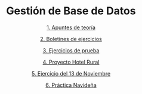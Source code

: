 <div align="center">

# Gestión de Base de Datos

[1. Apuntes de teoría](./Apuntes)

[2. Boletines de ejercicios](./Boletines)

[3. Ejercicios de prueba](./Ejercicios)

[4. Proyecto Hotel Rural](./PROYECTO)

[5. Ejercicio del 13 de Noviembre](./Ej_13Nov)

[6. Práctica Navideña](./Practica_Navideña)

</div>
